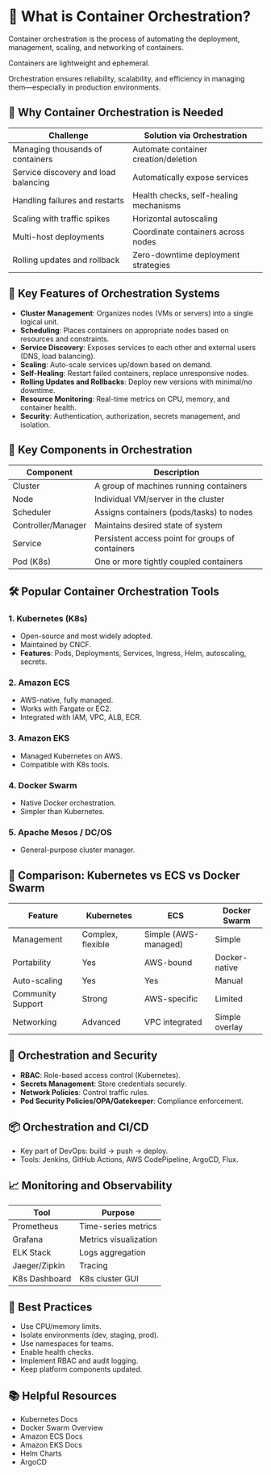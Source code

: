 
# 📘 What is Container Orchestration?

Container orchestration is the process of automating the deployment, management, scaling, and networking of containers.

Containers are lightweight and ephemeral.

Orchestration ensures reliability, scalability, and efficiency in managing them—especially in production environments.

## 🧠 Why Container Orchestration is Needed

| Challenge | Solution via Orchestration |
|----------|-----------------------------|
| Managing thousands of containers | Automate container creation/deletion |
| Service discovery and load balancing | Automatically expose services |
| Handling failures and restarts | Health checks, self-healing mechanisms |
| Scaling with traffic spikes | Horizontal autoscaling |
| Multi-host deployments | Coordinate containers across nodes |
| Rolling updates and rollback | Zero-downtime deployment strategies |

## 🚀 Key Features of Orchestration Systems

- **Cluster Management**: Organizes nodes (VMs or servers) into a single logical unit.
- **Scheduling**: Places containers on appropriate nodes based on resources and constraints.
- **Service Discovery**: Exposes services to each other and external users (DNS, load balancing).
- **Scaling**: Auto-scale services up/down based on demand.
- **Self-Healing**: Restart failed containers, replace unresponsive nodes.
- **Rolling Updates and Rollbacks**: Deploy new versions with minimal/no downtime.
- **Resource Monitoring**: Real-time metrics on CPU, memory, and container health.
- **Security**: Authentication, authorization, secrets management, and isolation.

## 🧱 Key Components in Orchestration

| Component | Description |
|----------|-------------|
| Cluster | A group of machines running containers |
| Node | Individual VM/server in the cluster |
| Scheduler | Assigns containers (pods/tasks) to nodes |
| Controller/Manager | Maintains desired state of system |
| Service | Persistent access point for groups of containers |
| Pod (K8s) | One or more tightly coupled containers |

## 🛠️ Popular Container Orchestration Tools

### 1. Kubernetes (K8s)
- Open-source and most widely adopted.
- Maintained by CNCF.
- **Features**: Pods, Deployments, Services, Ingress, Helm, autoscaling, secrets.

### 2. Amazon ECS
- AWS-native, fully managed.
- Works with Fargate or EC2.
- Integrated with IAM, VPC, ALB, ECR.

### 3. Amazon EKS
- Managed Kubernetes on AWS.
- Compatible with K8s tools.

### 4. Docker Swarm
- Native Docker orchestration.
- Simpler than Kubernetes.

### 5. Apache Mesos / DC/OS
- General-purpose cluster manager.

## 🔄 Comparison: Kubernetes vs ECS vs Docker Swarm

| Feature | Kubernetes | ECS | Docker Swarm |
|--------|------------|-----|---------------|
| Management | Complex, flexible | Simple (AWS-managed) | Simple |
| Portability | Yes | AWS-bound | Docker-native |
| Auto-scaling | Yes | Yes | Manual |
| Community Support | Strong | AWS-specific | Limited |
| Networking | Advanced | VPC integrated | Simple overlay |

## 🔐 Orchestration and Security

- **RBAC**: Role-based access control (Kubernetes).
- **Secrets Management**: Store credentials securely.
- **Network Policies**: Control traffic rules.
- **Pod Security Policies/OPA/Gatekeeper**: Compliance enforcement.

## 📦 Orchestration and CI/CD

- Key part of DevOps: build → push → deploy.
- Tools: Jenkins, GitHub Actions, AWS CodePipeline, ArgoCD, Flux.

## 📈 Monitoring and Observability

| Tool | Purpose |
|------|---------|
| Prometheus | Time-series metrics |
| Grafana | Metrics visualization |
| ELK Stack | Logs aggregation |
| Jaeger/Zipkin | Tracing |
| K8s Dashboard | K8s cluster GUI |

## 🧠 Best Practices

- Use CPU/memory limits.
- Isolate environments (dev, staging, prod).
- Use namespaces for teams.
- Enable health checks.
- Implement RBAC and audit logging.
- Keep platform components updated.

## 📚 Helpful Resources

- Kubernetes Docs
- Docker Swarm Overview
- Amazon ECS Docs
- Amazon EKS Docs
- Helm Charts
- ArgoCD

